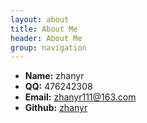 ```yaml
---
layout: about
title: About Me
header: About Me
group: navigation
---
```

 * **Name:** zhanyr
 * **QQ:** 476242308
 * **Email:** [zhanyr111@163.com](mailto:simpleyyt@gmail.com)
 * **Github:** [zhanyr](https://github.com/zhanyr)
